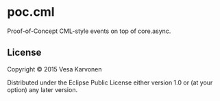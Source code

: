 # poc.cml

Proof-of-Concept CML-style events on top of core.async.

## License

Copyright © 2015 Vesa Karvonen

Distributed under the Eclipse Public License either version 1.0 or (at your
option) any later version.
